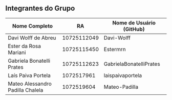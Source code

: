 ## Integrantes do Grupo

| Nome Completo                       | RA             | Nome de Usuário (GitHub)        |
|-------------------------------------|----------------|---------------------------------|
| Davi Wolff de Abreu                 | 10725112049    | Davi-Wolff                      |
| Ester da Rosa Mariani               | 10725115450    | Estermrn                        |
| Gabriela Bonatelli Prates           | 10725112623    | GabrielaBonatelliPrates         |
| Laís Paiva Portela                  | 1072517961     | laispaivaportela                |
| Mateo Alessandro Padilla Chalela    | 1072519604     | Mateo-Padilla                   |
